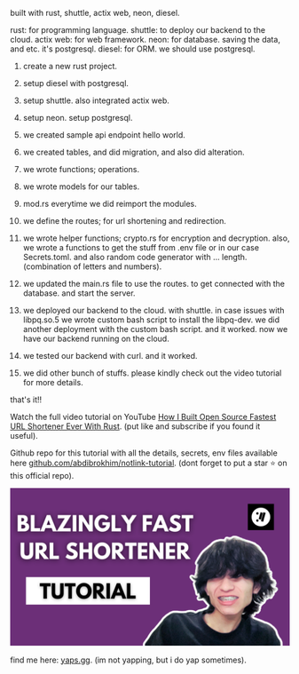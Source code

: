built with rust, shuttle, actix web, neon, diesel.

rust: for programming language.
shuttle: to deploy our backend to the cloud.
actix web: for web framework.
neon: for database. saving the data, and etc. it's postgresql.
diesel: for ORM. we should use postgresql.

1. create a new rust project.

2. setup diesel with postgresql.

3. setup shuttle. also integrated actix web.

4. setup neon. setup postgresql.

5. we created sample api endpoint hello world.

6. we created tables, and did migration, and also did alteration.

7. we wrote functions; operations.

8. we wrote models for our tables.

9. mod.rs everytime we did reimport the modules.

10. we define the routes; for url shortening and redirection.

11. we wrote helper functions; crypto.rs for encryption and decryption. also, we wrote a functions to get the stuff from .env file or in our case Secrets.toml. and also random code generator with ... length. (combination of letters and numbers).

12. we updated the main.rs file to use the routes. to get connected with the database. and start the server.

13. we deployed our backend to the cloud. with shuttle. in case issues with libpq.so.5 we wrote custom bash script to install the libpq-dev. we did another deployment with the custom bash script. and it worked. now we have our backend running on the cloud.

14. we tested our backend with curl. and it worked.

15. we did other bunch of stuffs. please kindly check out the video tutorial for more details.

that's it!!

Watch the full video tutorial on YouTube [How I Built Open Source Fastest URL Shortener Ever With Rust](https://youtu.be/Mhz_eVH3XnQ). (put like and subscribe if you found it useful).

Github repo for this tutorial with all the details, secrets, env files available here [github.com/abdibrokhim/notlink-tutorial](https://github.com/abdibrokhim/notlink-tutorial). (dont forget to put a star ⭐️ on this official repo).

[![Watch the full video tutorial on YouTube](assets/cover.png)](https://youtu.be/Mhz_eVH3XnQ)

find me here: [yaps.gg](https://yaps.gg). (im not yapping, but i do yap sometimes).